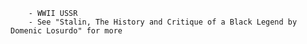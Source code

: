 		- WWII USSR
		- See "Stalin, The History and Critique of a Black Legend by Domenic Losurdo" for more 
